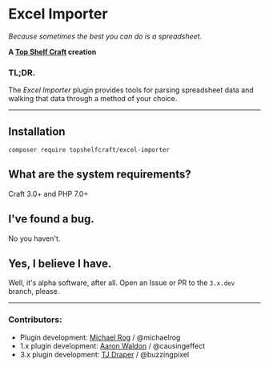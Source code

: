 # Excel Importer

_Because sometimes the best you can do is a spreadsheet._

**A [Top Shelf Craft](https://topshelfcraft.com) creation**  


### TL;DR.

The _Excel Importer_ plugin provides tools for parsing spreadsheet data and walking that data through a method of your choice.

* * *


## Installation

```
composer require topshelfcraft/excel-importer
```


## What are the system requirements?

Craft 3.0+ and PHP 7.0+


## I've found a bug.

No you haven't.


## Yes, I believe I have.

Well, it's alpha software, after all. Open an Issue or PR to the `3.x.dev` branch, please.


* * *

### Contributors:

  - Plugin development: [Michael Rog](http://michaelrog.com) / @michaelrog
  - 1.x plugin development: [Aaron Waldon](https://causingeffect.com) / @causingeffect
  - 3.x plugin development: [TJ Draper](https://buzzingpixel.com/) / @buzzingpixel
